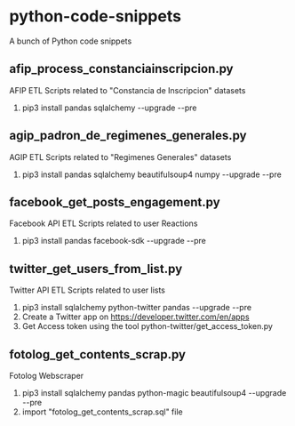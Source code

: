 # python-code-snippets
A bunch of Python code snippets
## afip_process_constanciainscripcion.py ##

AFIP ETL Scripts related to "Constancia de Inscripcion" datasets
 1. pip3 install pandas sqlalchemy --upgrade --pre
 
 ## agip_padron_de_regimenes_generales.py	##
 
 AGIP ETL Scripts related to "Regimenes Generales" datasets
 1. pip3 install pandas sqlalchemy beautifulsoup4 numpy --upgrade --pre
 
 ## facebook_get_posts_engagement.py	##
 
 Facebook API ETL Scripts related to user Reactions
 1. pip3 install pandas facebook-sdk --upgrade --pre
 
 ## twitter_get_users_from_list.py	##

 Twitter API ETL Scripts related to user lists
 1. pip3 install sqlalchemy python-twitter pandas --upgrade --pre
 2. Create a Twitter app on <https://developer.twitter.com/en/apps>
 3. Get Access token using the tool python-twitter/get_access_token.py

## fotolog_get_contents_scrap.py ##

 Fotolog Webscraper 
 1. pip3 install sqlalchemy pandas python-magic beautifulsoup4 --upgrade --pre 
 2. import "fotolog_get_contents_scrap.sql" file
